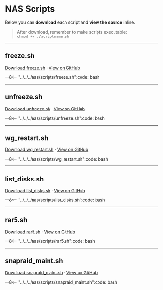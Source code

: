 # NAS Scripts

Below you can **download** each script and **view the source** inline.

> After download, remember to make scripts executable:  
> `chmod +x ./scriptname.sh`

---

## freeze.sh
[Download freeze.sh](/_downloads/nas/scripts/freeze.sh) ·
[View on GitHub](https://github.com/mbeisser1/homelab/blob/main/nas/scripts/freeze.sh)

--8<-- "../../../nas/scripts/freeze.sh":code: bash

---

## unfreeze.sh
[Download unfreeze.sh](/_downloads/nas/scripts/unfreeze.sh) ·
[View on GitHub](https://github.com/mbeisser1/homelab/blob/main/nas/scripts/unfreeze.sh)

--8<-- "../../../nas/scripts/unfreeze.sh":code: bash

---

## wg_restart.sh
[Download wg_restart.sh](/_downloads/nas/scripts/wg_restart.sh) ·
[View on GitHub](https://github.com/mbeisser1/homelab/blob/main/nas/scripts/wg_restart.sh)

--8<-- "../../../nas/scripts/wg_restart.sh":code: bash

---

## list_disks.sh
[Download list_disks.sh](/_downloads/nas/scripts/list_disks.sh) ·
[View on GitHub](https://github.com/mbeisser1/homelab/blob/main/nas/scripts/list_disks.sh)

--8<-- "../../../nas/scripts/list_disks.sh":code: bash

---

## rar5.sh
[Download rar5.sh](/_downloads/nas/scripts/rar5.sh) ·
[View on GitHub](https://github.com/mbeisser1/homelab/blob/main/nas/scripts/rar5.sh)

--8<-- "../../../nas/scripts/rar5.sh":code: bash

---

## snapraid_maint.sh
[Download snapraid_maint.sh](/_downloads/nas/scripts/snapraid_maint.sh) ·
[View on GitHub](https://github.com/mbeisser1/homelab/blob/main/nas/scripts/snapraid_maint.sh)

--8<-- "../../../nas/scripts/snapraid_maint.sh":code: bash
